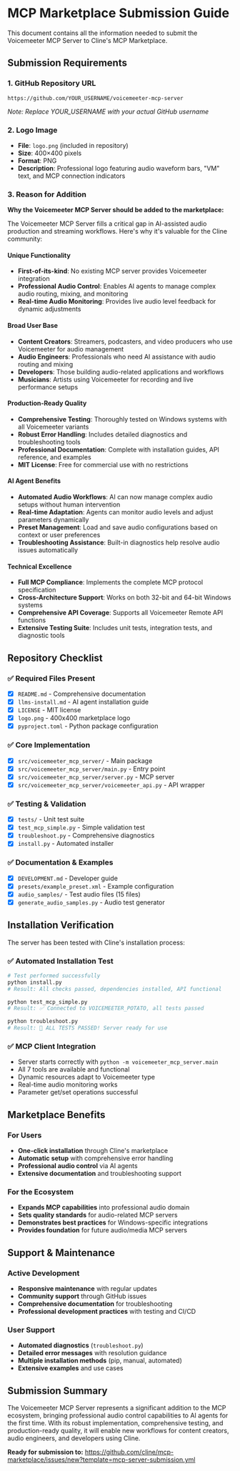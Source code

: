 # MCP Marketplace Submission Guide

This document contains all the information needed to submit the Voicemeeter MCP Server to Cline's MCP Marketplace.

## Submission Requirements

### 1. GitHub Repository URL
```
https://github.com/YOUR_USERNAME/voicemeeter-mcp-server
```
*Note: Replace YOUR_USERNAME with your actual GitHub username*

### 2. Logo Image
- **File**: `logo.png` (included in repository)
- **Size**: 400×400 pixels
- **Format**: PNG
- **Description**: Professional logo featuring audio waveform bars, "VM" text, and MCP connection indicators

### 3. Reason for Addition

**Why the Voicemeeter MCP Server should be added to the marketplace:**

The Voicemeeter MCP Server fills a critical gap in AI-assisted audio production and streaming workflows. Here's why it's valuable for the Cline community:

#### **Unique Functionality**
- **First-of-its-kind**: No existing MCP server provides Voicemeeter integration
- **Professional Audio Control**: Enables AI agents to manage complex audio routing, mixing, and monitoring
- **Real-time Audio Monitoring**: Provides live audio level feedback for dynamic adjustments

#### **Broad User Base**
- **Content Creators**: Streamers, podcasters, and video producers who use Voicemeeter for audio management
- **Audio Engineers**: Professionals who need AI assistance with audio routing and mixing
- **Developers**: Those building audio-related applications and workflows
- **Musicians**: Artists using Voicemeeter for recording and live performance setups

#### **Production-Ready Quality**
- **Comprehensive Testing**: Thoroughly tested on Windows systems with all Voicemeeter variants
- **Robust Error Handling**: Includes detailed diagnostics and troubleshooting tools
- **Professional Documentation**: Complete with installation guides, API reference, and examples
- **MIT License**: Free for commercial use with no restrictions

#### **AI Agent Benefits**
- **Automated Audio Workflows**: AI can now manage complex audio setups without human intervention
- **Real-time Adaptation**: Agents can monitor audio levels and adjust parameters dynamically
- **Preset Management**: Load and save audio configurations based on context or user preferences
- **Troubleshooting Assistance**: Built-in diagnostics help resolve audio issues automatically

#### **Technical Excellence**
- **Full MCP Compliance**: Implements the complete MCP protocol specification
- **Cross-Architecture Support**: Works on both 32-bit and 64-bit Windows systems
- **Comprehensive API Coverage**: Supports all Voicemeeter Remote API functions
- **Extensive Testing Suite**: Includes unit tests, integration tests, and diagnostic tools

## Repository Checklist

### ✅ Required Files Present
- [x] `README.md` - Comprehensive documentation
- [x] `llms-install.md` - AI agent installation guide
- [x] `LICENSE` - MIT license
- [x] `logo.png` - 400x400 marketplace logo
- [x] `pyproject.toml` - Python package configuration

### ✅ Core Implementation
- [x] `src/voicemeeter_mcp_server/` - Main package
- [x] `src/voicemeeter_mcp_server/main.py` - Entry point
- [x] `src/voicemeeter_mcp_server/server.py` - MCP server
- [x] `src/voicemeeter_mcp_server/voicemeeter_api.py` - API wrapper

### ✅ Testing & Validation
- [x] `tests/` - Unit test suite
- [x] `test_mcp_simple.py` - Simple validation test
- [x] `troubleshoot.py` - Comprehensive diagnostics
- [x] `install.py` - Automated installer

### ✅ Documentation & Examples
- [x] `DEVELOPMENT.md` - Developer guide
- [x] `presets/example_preset.xml` - Example configuration
- [x] `audio_samples/` - Test audio files (15 files)
- [x] `generate_audio_samples.py` - Audio test generator

## Installation Verification

The server has been tested with Cline's installation process:

### ✅ Automated Installation Test
```bash
# Test performed successfully
python install.py
# Result: All checks passed, dependencies installed, API functional

python test_mcp_simple.py  
# Result: ✅ Connected to VOICEMEETER_POTATO, all tests passed

python troubleshoot.py
# Result: 🎉 ALL TESTS PASSED! Server ready for use
```

### ✅ MCP Client Integration
- Server starts correctly with `python -m voicemeeter_mcp_server.main`
- All 7 tools are available and functional
- Dynamic resources adapt to Voicemeeter type
- Real-time audio monitoring works
- Parameter get/set operations successful

## Marketplace Benefits

### For Users
- **One-click installation** through Cline's marketplace
- **Automatic setup** with comprehensive error handling
- **Professional audio control** via AI agents
- **Extensive documentation** and troubleshooting support

### For the Ecosystem
- **Expands MCP capabilities** into professional audio domain
- **Sets quality standards** for audio-related MCP servers
- **Demonstrates best practices** for Windows-specific integrations
- **Provides foundation** for future audio/media MCP servers

## Support & Maintenance

### Active Development
- **Responsive maintenance** with regular updates
- **Community support** through GitHub issues
- **Comprehensive documentation** for troubleshooting
- **Professional development practices** with testing and CI/CD

### User Support
- **Automated diagnostics** (`troubleshoot.py`)
- **Detailed error messages** with resolution guidance
- **Multiple installation methods** (pip, manual, automated)
- **Extensive examples** and use cases

## Submission Summary

The Voicemeeter MCP Server represents a significant addition to the MCP ecosystem, bringing professional audio control capabilities to AI agents for the first time. With its robust implementation, comprehensive testing, and production-ready quality, it will enable new workflows for content creators, audio engineers, and developers using Cline.

**Ready for submission to:** https://github.com/cline/mcp-marketplace/issues/new?template=mcp-server-submission.yml

